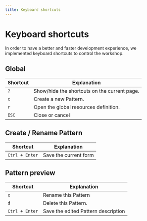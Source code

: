 ```yaml
---
title: Keyboard shortcuts
---
```

# Keyboard shortcuts
In order to have a better and faster development experience, we implemented keyboard shortcuts to control the workshop.

## Global
| Shortcut        | Explanation                                 |
| --------------- | ------------------------------------------- |
| `?`             | Show/hide the shortcuts on the current page.|
| `c`             | Create a new Pattern.                       |
| `r`             | Open the global resources definition.       |
| `ESC`           | Close or cancel                             |

## Create / Rename Pattern
| Shortcut      | Explanation                |
| ------------- | -------------------------- |
| `Ctrl + Enter`| Save the current form      |

## Pattern preview
| Shortcut      | Explanation                                 |
| ------------- | ------------------------------------------- |
| `e`           | Rename this Pattern                         |
| `d`           | Delete this Pattern.                        |
| `Ctrl + Enter`| Save the edited Pattern description         |